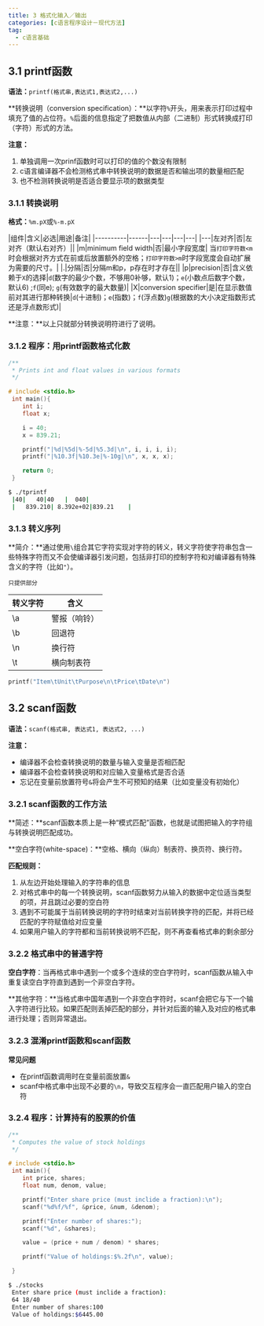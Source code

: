 ```yaml
---
title: 3 格式化输入／输出
categories: [c语言程序设计－现代方法]
tag:
  - c语言基础
---
```


## 3.1	printf函数
**语法：**`printf(格式串,表达式1,表达式2,...)`

**转换说明（conversion specification）：**以字符`%`开头，用来表示打印过程中填充了值的占位符。`%`后面的信息指定了把数值从内部（二进制）形式转换成打印（字符）形式的方法。

**注意：**
1. 单独调用一次prinf函数时可以打印的值的个数没有限制
2. c语言编译器不会检测格式串中转换说明的数据是否和输出项的数量相匹配
3. 也不检测转换说明是否适合要显示项的数据类型

### 3.1.1	转换说明
**格式：**`%m.pX`或`%-m.pX`

|组件|含义|必选|用途|备注|
|----------|------|---|---|---|---|
|---|左对齐|否|左对齐（默认右对齐）||
|m|minimum field width|否|最小字段宽度| 当`打印字符数<m`时会根据对齐方式在前或后放置额外的空格；`打印字符数>m`时字段宽度会自动扩展为需要的尺寸。|
|.|分隔|否|分隔m和p，p存在时才存在||
|p|precision|否|含义依赖于`X`的选择|`d`(数字的最少个数，不够用0补够，默认1)；`e`(小数点后数字个数，默认6) ;`f`(同e); `g`(有效数字的最大数量)|
|X|conversion specifier|是|在显示数值前对其进行那种转换|`d`(十进制)；`e`(指数)；`f`(浮点数)`g`(根据数的大小决定指数形式还是浮点数形式)|

**注意：**以上只就部分转换说明符进行了说明。

### 3.1.2	程序：用printf函数格式化数

```c
/**
 * Prints int and float values in various formats
 */

# include <stdio.h>
 int main(){
 	int i;
 	float x;

 	i = 40;
 	x = 839.21;

 	printf("|%d|%5d|%-5d|%5.3d|\n", i, i, i, i);
 	printf("|%10.3f|%10.3e|%-10g|\n", x, x, x);

 	return 0;
 }
```


```bash
$ ./tprintf 
 |40|   40|40   |  040|
 |   839.210| 8.392e+02|839.21    |
```


### 3.1.3	转义序列
**简介：**通过使用`\`组合其它字符实现对字符的转义，转义字符使字符串包含一些特殊字符而又不会使编译器引发问题，包括非打印的控制字符和对编译器有特殊含义的字符（比如`"`）。

`只提供部分`

|转义字符|含义|
|---|---|
|\a|警报（响铃）|
|\b|回退符|
|\n|换行符|
|\t|横向制表符|

```c
printf("Item\tUnit\tPurpose\n\tPrice\tDate\n")
```


## 3.2	scanf函数
**语法：**`scanf(格式串, 表达式1, 表达式2, ...)`

**注意：**

+ 编译器不会检查转换说明的数量与输入变量是否相匹配
+ 编译器不会检查转换说明和对应输入变量格式是否合适
+ 忘记在变量前放置符号`&`将会产生不可预知的结果（比如变量没有初始化）

### 3.2.1	scanf函数的工作方法
**简述：**scanf函数本质上是一种“模式匹配”函数，也就是试图把输入的字符组与转换说明匹配成功。

**空白字符(white-space)：**空格、横向（纵向）制表符、换页符、换行符。

**匹配规则：**
1. 从左边开始处理输入的字符串的信息
2. 对格式串中的每一个转换说明，scanf函数努力从输入的数据中定位适当类型的项，并且跳过必要的空白符
3. 遇到不可能属于当前转换说明的字符时结束对当前转换字符的匹配，并将已经匹配的字符赋值给对应变量
4. 如果用户输入的字符都和当前转换说明不匹配，则不再查看格式串的剩余部分

### 3.2.2	格式串中的普通字符
**空白字符**：当再格式串中遇到一个或多个连续的空白字符时，scanf函数从输入中重复读空白字符直到遇到一个非空白字符。

**其他字符：**当格式串中国年遇到一个非空白字符时，scanf会把它与下一个输入字符进行比较。如果匹配则丢掉匹配的部分，并针对后面的输入及对应的格式串进行处理；否则异常退出。

### 3.2.3	混淆printf函数和scanf函数
**常见问题**

+ 在printf函数调用时在变量前面放置`&`
+ scanf中格式串中出现不必要的`\n`，导致交互程序会一直匹配用户输入的空白符

### 3.2.4	程序：计算持有的股票的价值

```c
/**
 * Computes the value of stock holdings
 */

# include <stdio.h>
 int main(){
 	int price, shares;
 	float num, denom, value;

 	printf("Enter share price (must inclide a fraction):\n");
 	scanf("%d%f/%f", &price, &num, &denom);

 	printf("Enter number of shares:");
 	scanf("%d", &shares);

 	value = (price + num / denom) * shares;

 	printf("Value of holdings:$%.2f\n", value);

 }
```


```bash
$ ./stocks 
 Enter share price (must inclide a fraction):
 64 18/40
 Enter number of shares:100
 Value of holdings:$6445.00
```


